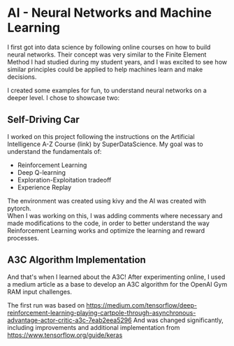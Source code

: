 # AI - Neural Networks and Machine Learning

I first got into data science by following online courses on how to build neural networks. Their concept was very similar to the Finite Element Method I had studied during my student years, and I was excited to see how similar principles could be applied to help machines learn and make decisions.

I created some examples for fun, to understand neural networks on a deeper level. I chose to showcase two:


## Self-Driving Car
I worked on this project following the instructions on the Artificial Intelligence A-Z Course (link) by SuperDataScience. My goal was to understand the fundamentals of:

- Reinforcement Learning
- Deep Q-learning
- Exploration-Exploitation tradeoff
- Experience Replay

The environment was created using kivy and the AI was created with pytorch.<br>
When I was working on this, I was adding comments where necessary and made modifications to the code, in order to better understand the way Reinforcement Learning works and optimize the learning and reward processes.


## A3C Algorithm Implementation
And that's when I learned about the A3C!
After experimenting online, I used a medium article as a base to develop an A3C algorithm for the OpenAI Gym RAM input challenges.

The first run was based on https://medium.com/tensorflow/deep-reinforcement-learning-playing-cartpole-through-asynchronous-advantage-actor-critic-a3c-7eab2eea5296
And was changed significantly, including improvements and additional implementation from https://www.tensorflow.org/guide/keras